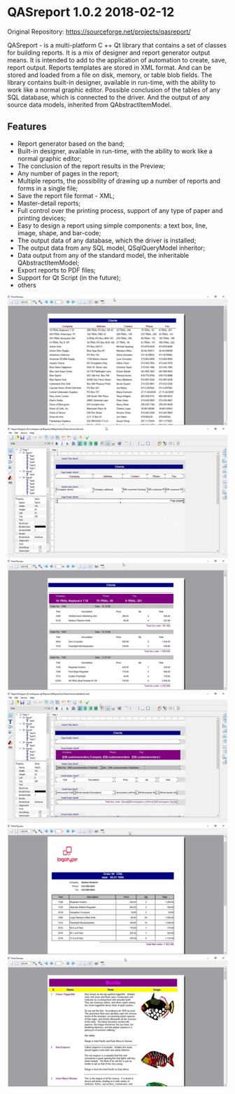 # QASreport 1.0.2 2018-02-12

Original Repository: https://sourceforge.net/projects/qasreport/

QASreport - is a multi-platform C ++ Qt library that contains a set of classes for building reports. It is a mix of designer and report generator output means. It is intended to add to the application of automation to create, save, report output. Reports templates are stored in XML format. And can be stored and loaded from a file on disk, memory, or table blob fields. The library contains built-in designer, available in run-time, with the ability to work like a normal graphic editor. Possible conclusion of the tables of any SQL database, which is connected to the driver. And the output of any source data models, inherited from QAbstractItemModel.

## Features
* Report generator based on the band;
* Built-in designer, available in run-time, with the ability to work like a normal graphic editor;
* The conclusion of the report results in the Preview;
* Any number of pages in the report;
* Multiple reports, the possibility of drawing up a number of reports and forms in a single file;
* Save the report file format - XML;
* Master-detail reports;
* Full control over the printing process, support of any type of paper and printing devices;
* Easy to design a report using simple components: a text box, line, image, shape, and bar-code;
* The output data of any database, which the driver is installed;
* The output data from any SQL model, QSqlQueryModel inheritor;
* Data output from any of the standard model, the inheritable QAbstractItemModel;
* Export reports to PDF files;
* Support for Qt Script (in the future);
* others

![screenshot](./screenshots/screenshot1.jpg)
![screenshot](./screenshots/screenshot2.jpg)
![screenshot](./screenshots/screenshot3.jpg)
![screenshot](./screenshots/screenshot4.jpg)
![screenshot](./screenshots/screenshot5.jpg)
![screenshot](./screenshots/screenshot6.jpg)
